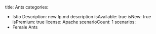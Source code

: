 title: Ants
categories:
  - Istio
Description: new lp.md description
isAvailable: true
isNew: true
isPremium: true
license: Apache
scenarioCount: 1
scenarios:
  - Female Ants

